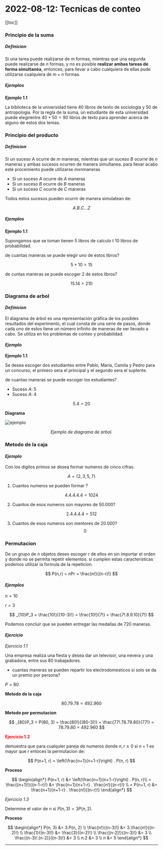 <h1> 2022-08-12:  Tecnicas de conteo </h1>

[[toc]]

### Principio de la suma

##### _Definicion_

Si una tarea puede realizarse de $m$ formas, mientras que una segunda puede realizarse de $n$ formas,
y no es posible **realizar ambas tareas de forma simultanea**, entonces, para llevar a cabo cualquiera
de ellas pude utilizarse cualquiera de $m + n$ formas.

##### _Ejemplos_

**Ejemplo 1.1**

La biblioteca de la universidad tiene 40 libros de texto de sociologia y 50 de antropologia. Por la regla
de la suma, un estudiante de esta universidad puede elegirentre $40 + 50 = 90$ libros de texto para aprender
acerca de alguno de estos dos temas.

### Principio del producto

##### _Definicion_

Si un suceso $A$ ocurre de $m$ maneras, mientras que un suceso $B$ ocurre de $n$ maneras y ambas sucesos
ocurren de manera simultanea. para llevar acabo este procemiento puede utilizarse $mxn$maneras

- Si un suceso $A$ ocurre de $A$ maneras
- Si un suceso $B$ ocurre de $B$ maneras
- Si un suceso $C$ ocurre de $C$ maneras

Todos estos sucesos pueden ocurrir de manera simulatean de:

$$
  A.B.C...Z
$$

##### _Ejemplos_

**Ejemplo 1.1**

Supongamos que se toman tienen 5 libros de calculo t 10 libros de probabilidad.

de cuantas maneras se puede elegir uno de estos libros?

$$
  5 + 10 = 15
$$

de cuntas maneras se puede escoger 2 de estos libros?

$$
  15 . 14 =  210
$$

### Diagrama de arbol

#### _Definicion_

El diagrama de árbol es una representación gráfica de los posibles
resultados del experimento, el cual consta de una serie de pasos, donde cada
uno de estos tiene un número infinito de maneras de ser llevado a cabo.
Se utiliza en los problemas de conteo y probabilidad.

#### _Ejemplo_

**Ejemplo 1.1**

Se desea escoger dos estudiantes entre Pablo, Maria, Camila y Pedro para un concurso,
el primero sera el principal y el segundo sera el suplente.

de cuantas maneras se puede escoger los estudiantes?

- Suceso $A$: 5
- Suceso $A$: 4

$$
  5.4=20
$$

**Diagrama**

![ejemplo](http://2.bp.blogspot.com/-St-1XWc-nLI/T8K33YwJBYI/AAAAAAAAAJU/1eQcUJLBr-s/s1600/Imagen5.png)

<p align="center" style="font-style: italic">Ejemplo de diagrama de arbol.</p>

### Metodo de la caja

#### _Ejemplo_

Con los digitos primos se desea formar numeros de cinco cifras.

$$
A =\{ 2, 3, 5, 7 \}
$$

1. Cuantos numeros se pueden formar ?

$$4.4.4.4.4 = 1024$$

2. Cuantos de esos numeros son mayores de 50.000?

$$2.4.4.4.4 = 512$$

3. Cuantos de esos numeros son mentores de 20.000?
   $$0$$

### Permutacion

De un grupo de $n$ objetos deseo escoger $r$ de ellos en sin importar el orden y donde no se permita
repetir elementos. si cumplen estas caracteristicas podemos utilizar la formula de la repeticion.

$$
  P(n,r) = nPr = \frac{n!}{(n-r)!}
$$

#### _Ejemplos_

$n = 10$

$r = 3$

$$
  _{10}P_3 = \frac{10!}{(10-3)!}
  = \frac{10!}{7!}
  = \frac{7!.8.9.10}{7!}
$$

Podemos concluir que se pueden entregar las medallas de 720 maneras.

#### _Ejercicio_

_Ejercicio 1.1_

Una empresa realiza una fiesta y desea dar un televisor, una nevera y una grabadora,
entre sus 80 trabajadores.

- cuantas maneras se pueden repartir los electrodomesticos si solo se da un premio por
  persona?

$P=80$

**Metodo de la caja**

$$
  80.79.78 = 492.960
$$

**Metodo por permutacion**

$$
  _{80}P_3 = P(80, 3)
  = \frac{80!}{(80-3)!}
  = \frac{77!.78.79.80}{77!}
  = 78.79.80 = 492.960
$$

<strong style="color: red">Ejercicio 1.2</strong>

demuestra que para cualquier pareja de numeros donde $n,r \geq 0$ si $n+1$ es mayor que $r$
entoces la permutacion de:

$$
  P(n+1, r) = \left(\frac{n+1}{n+1-r}\right) . P(n, r)
$$

**Proceso**

$$
\begin{align*}
  P(n+1, r) &= \left(\frac{n+1}{n+1-r}\right) . P(n, r)\\
  = \frac{(n+1)!}{(n-1-r)!} &= \frac{n+1}{n+1-r} . \frac{n!}{(n-r)!} \\
  = P(n+1, r) &= \frac{n+1}{n+1-r} . \frac{n!}{(n-r)!}
\end{align*} 
$$

_Ejercicio 1.3_

Determine el valor de n si  $P(n, 3) = 3 P(n, 2)$.

**Proceso**

$$
\begin{align*}
  P(n, 3) &= 3.P(n, 2) \\
  \frac{n!}{(n-3)!} &= 3.\frac{n!}{(n-2)!} \\
  \frac{1}{(n-3)!} &= \frac{3}{(n-2)!} \\
  \frac{(n-2)!}{(n-3)!} &= 3 \\
  \frac{(n-3)!.(n-2)}{(n-3)!} &= 3 \\
  n.2 &= 3 \\
  n &= 5
\end{align*} 
$$

***

